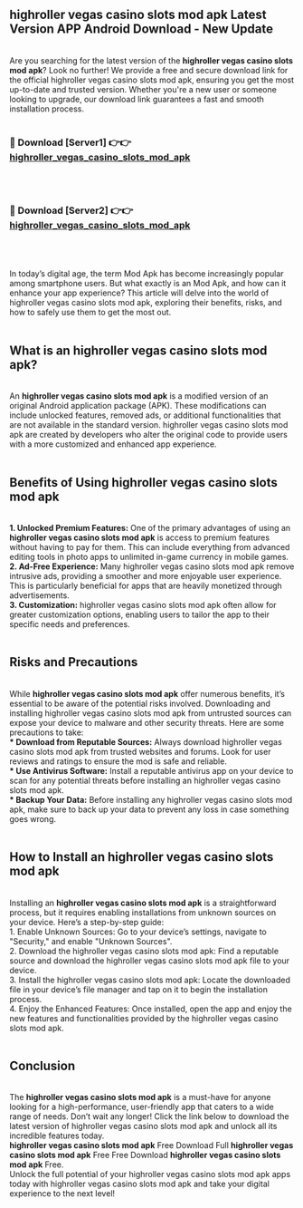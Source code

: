## highroller vegas casino slots mod apk Latest Version APP Android Download - New Update
<br>
Are you searching for the latest version of the <strong>highroller vegas casino slots mod apk</strong>? Look no further! We provide a free and secure download link for the official highroller vegas casino slots mod apk, ensuring you get the most up-to-date and trusted version. Whether you're a new user or someone looking to upgrade, our download link guarantees a fast and smooth installation process.
<br>
<br>
<h3>🔴 Download [Server1] 👉👉 <a href="https://modyolo.store/highroller+vegas+casino+slots+mod+apk">highroller_vegas_casino_slots_mod_apk</a></h3><br>
<br>
<h3>🔴 Download [Server2] 👉👉 <a href="https://modyolo.store/highroller+vegas+casino+slots+mod+apk">highroller_vegas_casino_slots_mod_apk</a></h3><br>
<br>
<br>
In today’s digital age, the term Mod Apk has become increasingly popular among smartphone users. But what exactly is an Mod Apk, and how can it enhance your app experience? This article will delve into the world of highroller vegas casino slots mod apk, exploring their benefits, risks, and how to safely use them to get the most out.
<br>
<br>
<h2>What is an highroller vegas casino slots mod apk?</h2>
<br>
An <strong>highroller vegas casino slots mod apk</strong> is a modified version of an original Android application package (APK). These modifications can include unlocked features, removed ads, or additional functionalities that are not available in the standard version. highroller vegas casino slots mod apk are created by developers who alter the original code to provide users with a more customized and enhanced app experience.
<br>
<br>
<h2>Benefits of Using highroller vegas casino slots mod apk</h2>
<br>
<strong> 1. Unlocked Premium Features:</strong> One of the primary advantages of using an <strong>highroller vegas casino slots mod apk</strong> is access to premium features without having to pay for them. This can include everything from advanced editing tools in photo apps to unlimited in-game currency in mobile games.
<br>
<strong> 2. Ad-Free Experience:</strong> Many highroller vegas casino slots mod apk remove intrusive ads, providing a smoother and more enjoyable user experience. This is particularly beneficial for apps that are heavily monetized through advertisements.
<br>
<strong> 3. Customization:</strong> highroller vegas casino slots mod apk often allow for greater customization options, enabling users to tailor the app to their specific needs and preferences.
<br>
<br>
<h2>Risks and Precautions</h2>
<br>
While <strong>highroller vegas casino slots mod apk</strong> offer numerous benefits, it’s essential to be aware of the potential risks involved. Downloading and installing highroller vegas casino slots mod apk from untrusted sources can expose your device to malware and other security threats. Here are some precautions to take:
<br>
<strong> * Download from Reputable Sources:</strong> Always download highroller vegas casino slots mod apk from trusted websites and forums. Look for user reviews and ratings to ensure the mod is safe and reliable.
<br>
<strong> * Use Antivirus Software:</strong> Install a reputable antivirus app on your device to scan for any potential threats before installing an highroller vegas casino slots mod apk.
<br>
<strong> * Backup Your Data:</strong> Before installing any highroller vegas casino slots mod apk, make sure to back up your data to prevent any loss in case something goes wrong.
<br>
<br>
<h2>How to Install an highroller vegas casino slots mod apk</h2>
<br>
Installing an <strong>highroller vegas casino slots mod apk</strong> is a straightforward process, but it requires enabling installations from unknown sources on your device. Here’s a step-by-step guide:
<br>
 1. Enable Unknown Sources: Go to your device’s settings, navigate to "Security," and enable "Unknown Sources".
<br>
 2. Download the highroller vegas casino slots mod apk: Find a reputable source and download the highroller vegas casino slots mod apk file to your device.
<br>
 3. Install the highroller vegas casino slots mod apk: Locate the downloaded file in your device’s file manager and tap on it to begin the installation process.
<br>
 4. Enjoy the Enhanced Features: Once installed, open the app and enjoy the new features and functionalities provided by the highroller vegas casino slots mod apk.
<br>
<br>
<h2><strong>Conclusion</strong></h2>
<br>
The <strong>highroller vegas casino slots mod apk</strong> is a must-have for anyone looking for a high-performance, user-friendly app that caters to a wide range of needs. Don’t wait any longer! Click the link below to download the latest version of highroller vegas casino slots mod apk and unlock all its incredible features today.
<br>
<strong>highroller vegas casino slots mod apk</strong> Free Download Full <strong>highroller vegas casino slots mod apk</strong> Free Free Download <strong>highroller vegas casino slots mod apk</strong> Free.
<br>
Unlock the full potential of your highroller vegas casino slots mod apk apps today with highroller vegas casino slots mod apk and take your digital experience to the next level!